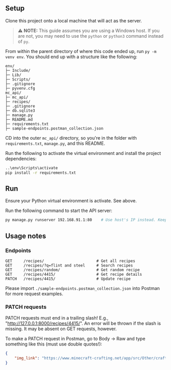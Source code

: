 ## Setup
Clone this project onto a local machine that will act as the server.

> ⚠️ **NOTE:** This guide assumes you are using a Windows host. If you are not, you may need to use the `python` or `python3` command instead of `py`.

From within the parent directory of where this code ended up, run `py -m venv env`. You should end up with a structure like the following:

```
env/
├─ Include/
├─ Lib/
├─ Scripts/
├─ .gitignore
├─ pyvenv.cfg
mc_api/
├─ mc_api/
├─ recipes/
├─ .gitignore
├─ db.sqlite3
├─ manage.py
├─ README.md
├─ requirements.txt
├─ sample-endpoints.postman_collection.json
```

CD into the outer `mc_api/` directory, so you're in the folder with `requirements.txt`, `manage.py`, and this README.

Run the following to activate the virtual environment and install the project dependencies:
```sh
..\env\Scripts\activate
pip install -r requirements.txt
```

## Run
Ensure your Python virtual environment is activate. See above.

Run the following command to start the API server:
```sh
py manage.py runserver 192.168.91.1:80    # Use host's IP instead. Keep port 80.
```

## Usage notes
### Endpoints

```
GET     /recipes/                       # Get all recipes
GET     /recipes/?q=flint and steel     # Search recipes
GET     /recipes/random/                # Get random recipe
GET     /recipes/4415/                  # Get recipe details
PATCH   /recipes/4415/                  # Update recipe
```
Please import `./sample-endpoints.postman_collection.json` into Postman for more request examples.

### PATCH requests

PATCH requests must end in a trailing slash! E.g.,
"http://127.0.0.1:8000/recipes/4415/".
An error will be thrown if the slash is missing. It may be absent on GET requests, however.

To make a PATCH request in Postman, go to Body -> Raw and type something like this (must use double quotes!):
```json
{
    "img_link": "https://www.minecraft-crafting.net/app/src/Other/craft/craft_flowerpot.png"
}
```